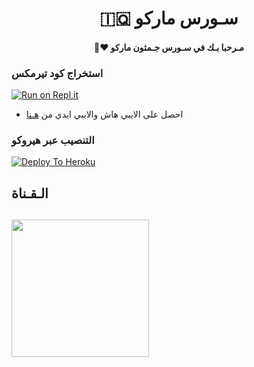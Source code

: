 <h1 align="center"><b>🇮🇶 سـورس ماركو  </b></h1>
<h4 align="center">🧸♥ مـرحبا بـك في سـورس جـمثون ماركو</h4>


### استخراج كود تيرمكس  ##
[![Run on Repl.it](https://repl.it/badge/github/STARKGANG/friday)](https://replit.com/@JMTHON-Marco/JMTHON-Marco?v=1)
- احصل على الايبي هاش والايبي ايدي من  [هـنا](https://my.telegram.org/)    

### التنصيب عبر هيروكو ##
[![Deploy To Heroku](https://www.herokucdn.com/deploy/button.svg)](https://heroku.com/deploy?template=https://github.com/marco200417/marco200417.git)

## الـقـناة ##
   <a href="https://t.me/UUlSQ"><img src="https://img.shields.io/badge/Source%20Dev%3F-here-inactive?&style=plastic?&logo=telegram" width=220px></a></p>
 - 

